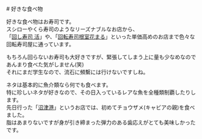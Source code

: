 ﻿﻿# 好きな食べ物

好きな食べ物はお寿司です。  
スシローやくら寿司のようなリーズナブルなお店から、  
「[回し寿司 活](http://katumidori.co.jp/)」や、「[回転寿司根室花まる](https://www.sushi-hanamaru.com/)」といった単価高めのお店まで色々な回転寿司屋に通っています。  

もちろん回らないお寿司も大好きですが、緊張してしまう上に量も少なめなのであんまり食べた気がしません(笑)  
それにまだ学生なので、流石に頻繫には行けないですしね。  

ネタは基本的に魚介類なら何でも食べます。  
特に珍しいネタが好きなので、その日入っているレアな魚を全種類制覇したりします。  
先日行った「[沼津港](https://tabelog.com/tokyo/A1304/A130401/13004192/)」というお店では、初めてチョウザメ(キャビアの親)を食べました。  
脂はあまりないですが身が引き締まった弾力のある歯応えがとても美味しかったです。  